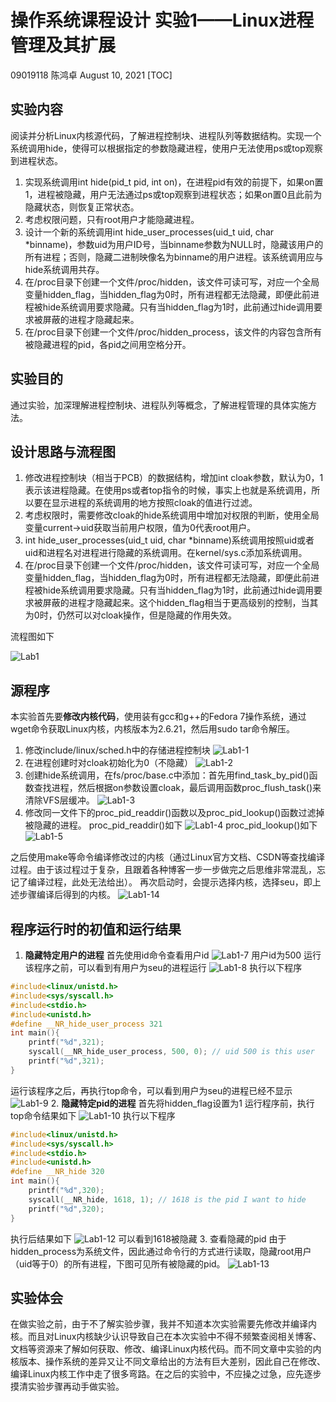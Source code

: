 # 操作系统课程设计 实验1——Linux进程管理及其扩展
09019118 陈鸿卓
August 10, 2021
[TOC]
## 实验内容
阅读并分析Linux内核源代码，了解进程控制块、进程队列等数据结构。实现一个系统调用hide，使得可以根据指定的参数隐藏进程，使用户无法使用ps或top观察到进程状态。
1. 实现系统调用int hide(pid_t pid, int on)，在进程pid有效的前提下，如果on置1，进程被隐藏，用户无法通过ps或top观察到进程状态；如果on置0且此前为隐藏状态，则恢复正常状态。
2. 考虑权限问题，只有root用户才能隐藏进程。
3. 设计一个新的系统调用int hide_user_processes(uid_t uid, char *binname)，参数uid为用户ID号，当binname参数为NULL时，隐藏该用户的所有进程；否则，隐藏二进制映像名为binname的用户进程。该系统调用应与hide系统调用共存。
4. 在/proc目录下创建一个文件/proc/hidden，该文件可读可写，对应一个全局变量hidden_flag，当hidden_flag为0时，所有进程都无法隐藏，即便此前进程被hide系统调用要求隐藏。只有当hidden_flag为1时，此前通过hide调用要求被屏蔽的进程才隐藏起来。
5. 在/proc目录下创建一个文件/proc/hidden_process，该文件的内容包含所有被隐藏进程的pid，各pid之间用空格分开。
## 实验目的
通过实验，加深理解进程控制块、进程队列等概念，了解进程管理的具体实施方法。
## 设计思路与流程图
1. 修改进程控制块（相当于PCB）的数据结构，增加int cloak参数，默认为0，1表示该进程隐藏。在使用ps或者top指令的时候，事实上也就是系统调用，所以要在显示进程的系统调用的地方按照cloak的值进行过滤。
2. 考虑权限时，需要修改cloak的hide系统调用中增加对权限的判断，使用全局变量current->uid获取当前用户权限，值为0代表root用户。
3. int hide_user_processes(uid_t uid, char *binname)系统调用按照uid或者uid和进程名对进程进行隐藏的系统调用。在kernel/sys.c添加系统调用。
4. 在/proc目录下创建一个文件/proc/hidden，该文件可读可写，对应一个全局变量hidden_flag，当hidden_flag为0时，所有进程都无法隐藏，即便此前进程被hide系统调用要求隐藏。只有当hidden_flag为1时，此前通过hide调用要求被屏蔽的进程才隐藏起来。这个hidden_flag相当于更高级别的控制，当其为0时，仍然可以对cloak操作，但是隐藏的作用失效。

流程图如下

![Lab1](./assets/Lab1.png)
## 源程序
本实验首先要**修改内核代码**，使用装有gcc和g++的Fedora 7操作系统，通过wget命令获取Linux内核，内核版本为2.6.21，然后用sudo tar命令解压。
1. 修改include/linux/sched.h中的存储进程控制块
![Lab1-1](./assets/Lab1-1.png)
2. 在进程创建时对cloak初始化为0（不隐藏）
![Lab1-2](./assets/Lab1-2.png)
3. 创建hide系统调用，在fs/proc/base.c中添加：首先用find_task_by_pid()函数查找进程，然后根据on参数设置cloak，最后调用函数proc_flush_task()来清除VFS层缓冲。
![Lab1-3](./assets/Lab1-3.png)
4. 修改同一文件下的proc_pid_readdir()函数以及proc_pid_lookup()函数过滤掉被隐藏的进程。
proc_pid_readdir()如下
![Lab1-4](./assets/Lab1-4.png)
proc_pid_lookup()如下
![Lab1-5](./assets/Lab1-5.png)

之后使用make等命令编译修改过的内核（通过Linux官方文档、CSDN等查找编译过程。由于该过程过于复杂，且跟着各种博客一步一步做完之后思维非常混乱，忘记了编译过程，此处无法给出）。
再次启动时，会提示选择内核，选择seu，即上述步骤编译后得到的内核。
![Lab1-14](./assets/Lab1-14.png)
## 程序运行时的初值和运行结果
1. **隐藏特定用户的进程**
首先使用id命令查看用户id
![Lab1-7](./assets/Lab1-7.png)
用户id为500
运行该程序之前，可以看到有用户为seu的进程运行
![Lab1-8](./assets/Lab1-8.png)
执行以下程序
```c++
#include<linux/unistd.h>
#include<sys/syscall.h>
#include<stdio.h>
#include<unistd.h>
#define __NR_hide_user_process 321
int main(){
	printf("%d",321);
	syscall(__NR_hide_user_process, 500, 0); // uid 500 is this user
	printf("%d",321);
}
```
运行该程序之后，再执行top命令，可以看到用户为seu的进程已经不显示
![Lab1-9](./assets/Lab1-9.png)
2. **隐藏特定pid的进程**
首先将hidden_flag设置为1
运行程序前，执行top命令结果如下
![Lab1-10](./assets/Lab1-10.png)
执行以下程序
```c++
#include<linux/unistd.h>
#include<sys/syscall.h>
#include<stdio.h>
#include<unistd.h>
#define __NR_hide 320
int main(){
	printf("%d",320);
	syscall(__NR_hide, 1618, 1); // 1618 is the pid I want to hide
	printf("%d",320);
}
```
执行后结果如下
![Lab1-12](./assets/Lab1-12.png)
可以看到1618被隐藏
3. 查看隐藏的pid
由于hidden_process为系统文件，因此通过命令行的方式进行读取，隐藏root用户（uid等于0）的所有进程，下图可见所有被隐藏的pid。
![Lab1-13](./assets/Lab1-13.png)
## 实验体会
在做实验之前，由于不了解实验步骤，我并不知道本次实验需要先修改并编译内核。而且对Linux内核缺少认识导致自己在本次实验中不得不频繁查阅相关博客、文档等资源来了解如何获取、修改、编译Linux内核代码。而不同文章中实验的内核版本、操作系统的差异又让不同文章给出的方法有巨大差别，因此自己在修改、编译Linux内核工作中走了很多弯路。在之后的实验中，不应操之过急，应先逐步摸清实验步骤再动手做实验。
